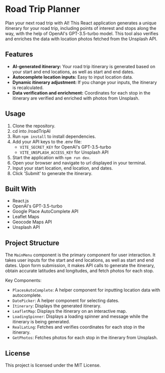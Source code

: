 # Road Trip Planner

Plan your next road trip with AI! This React application generates a unique itinerary for your road trip, including points of interest and stops along the way, with the help of OpenAI's GPT-3.5-turbo model. This tool also verifies and enriches the data with location photos fetched from the Unsplash API.

## Features

- **AI-generated itinerary:** Your road trip itinerary is generated based on your start and end locations, as well as start and end dates.
- **Autocomplete location inputs:** Easy to input location data.
- **Dynamic itinerary adjustment:** If you change your inputs, the itinerary is recalculated.
- **Data verification and enrichment:** Coordinates for each stop in the itinerary are verified and enriched with photos from Unsplash.

## Usage

1. Clone the repository.
2. cd into /roadTripAI
2. Run `npm install` to install dependencies.
3. Add your API keys to the .env file:
   - `VITE_SECRET_KEY` for OpenAI's GPT-3.5-turbo
   - `VITE_UNSPLASH_ACCESS_KEY` for Unsplash API
4. Start the application with `npm run dev`.
5. Open your browser and navigate to url displayed in your terminal.
6. Input your start location, end location, and dates.
7. Click 'Submit' to generate the itinerary.

## Built With

- React.js
- OpenAI's GPT-3.5-turbo
- Google Place AutoComplete API
- Leaflet Maps
- Geocode Maps API
- Unsplash API

## Project Structure

The `MainMenu` component is the primary component for user interaction. It takes user inputs for the start and end locations, as well as start and end dates. Upon form submission, it makes API calls to generate the itinerary, obtain accurate latitudes and longitudes, and fetch photos for each stop.

Key Components:

- `PlacesAutoComplete`: A helper component for inputting location data with autocomplete.
- `DatePicker`: A helper component for selecting dates.
- `Itinerary`: Displays the generated itinerary.
- `LeafletMap`: Displays the itinerary on an interactive map.
- `LoadingSpinner`: Displays a loading spinner and message while the itinerary is being generated.
- `RealLatLng`: Fetches and verifies coordinates for each stop in the itinerary.
- `GetPhotos`: Fetches photos for each stop in the itinerary from Unsplash.

## License

This project is licensed under the MIT License.
